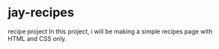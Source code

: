 # jay-recipes
recipe project
In this project, i will be making a simple recipes page with HTML and CSS only.
